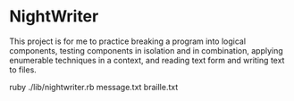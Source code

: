 # NightWriter
This project is for me to practice breaking a program into logical components, testing components in isolation and in  combination, applying enumerable techniques in a context, and reading text form and writing text to files.

ruby ./lib/nightwriter.rb message.txt braille.txt
